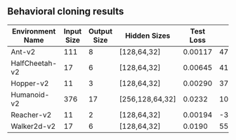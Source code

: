 
## Behavioral cloning results

| Environment Name | Input Size | Output Size | Hidden Sizes | Test Loss | Expert Rewards (mean/std) | Clone Rewards (mean/std) | DAgger Rewards (mean/std) |
| --- | --- | --- | --- | --- | --- | --- | --- |
| Ant-v2 | 111 | 8 | [128,64,32] | 0.00117 | 4749.274/119.876 | 4659.185/109.162 | - |
| HalfCheetah-v2 | 17 | 6 | [128,64,32] | 0.00645 | 4162.080/62.693 | 3949.776/132.038 | - |
| Hopper-v2 | 11 | 3 | [128,64,32] | 0.00290 | 3777.327/4.046 | 2044.425/626.603 | 3777.615/3.178 |
| Humanoid-v2 | 376 | 17 | [256,128,64,32] | 0.0232 | 10177.319/2242.988 |  1595.178/1543.723 | 10677.324/66.859 |
| Reacher-v2 | 11 | 2 | [128,64,32] | 0.00194 | -3.926/1.588 | -10.542/2.839 | -3.637/1.594 |
| Walker2d-v2 | 17 | 6 | [128,64,32] | 0.0190 | 5520.523/55.601 | 286.927/45.992 | 5544.737/32.589 |